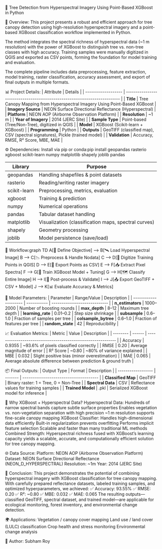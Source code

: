 🌲 Tree Detection from Hyperspectral Imagery Using Point-Based XGBoost in Python

📄 Overview:
This project presents a robust and efficient approach for tree canopy detection using high-resolution hyperspectral imagery and a point-based XGBoost classification workflow implemented in Python.

The method integrates the spectral richness of hyperspectral data (~1 m resolution) with the power of XGBoost to distinguish tree vs. non-tree classes with high accuracy. Training samples were manually digitized in QGIS and exported as CSV points, forming the foundation for model training and evaluation.

The complete pipeline includes data preprocessing, feature extraction, model training, raster classification, accuracy assessment, and export of final outputs in multiple formats.

📊 Project Details:
| Attribute           | Details                                                                     |
| ------------------- | --------------------------------------------------------------------------- |
| **Title**           | Tree Canopy Mapping from Hyperspectral Imagery Using Point-Based XGBoost    |
| **Imagery Source**  | NEON Surface Directional Reflectance (Hyperspectral)                        |
| **Platform**        | NEON AOP (Airborne Observation Platform)                                    |
| **Resolution**      | \~1 m                                                                       |
| **Year of Imagery** | 2014 (JERC Site)                                                            |
| **Sample Type**     | Point-based (Tree/Non-Tree), digitized in QGIS                              |
| **Model**           | XGBoost (Scikit-learn + XGBoost)                                            |
| **Programming**     | Python                                                                      |
| **Outputs**         | GeoTIFF (classified map), CSV (spectral signatures), Pickle (trained model) |
| **Validation**      | Accuracy, RMSE, R² Score, MBE, MAE                                          |

⚙️ Dependencies:
      Install via pip or conda:pip install geopandas rasterio xgboost scikit-learn numpy matplotlib shapely joblib pandas

| Library      | Purpose                                              |
| ------------ | ---------------------------------------------------- |
| geopandas    | Handling shapefiles & point datasets                 |
| rasterio     | Reading/writing raster imagery                       |
| scikit-learn | Preprocessing, metrics, evaluation                   |
| xgboost      | Training & prediction                                |
| numpy        | Numerical operations                                 |
| pandas       | Tabular dataset handling                             |
| matplotlib   | Visualization (classification maps, spectral curves) |
| shapely      | Geometry processing                                  |
| joblib       | Model persistence (save/load)                        |

🚀 Workflow:graph TD
A[🎯 Define Objective] --> B[🛰️ Load Hyperspectral Image]
B --> C[📉 Preprocess & Handle Nodata]
C --> D[🧭 Digitize Training Points in QGIS]
D --> E[💾 Export Points as CSV]
E --> F[📥 Extract Pixel Spectra]
F --> G[🧠 Train XGBoost Model + Tuning]
G --> H[🗺️ Classify Entire Image]
H --> I[🧹 Post-process & Validate]
I --> J[📤 Export GeoTIFF + CSV + Model]
J --> K[📊 Evaluate Accuracy & Metrics]

📌 Model Parameters:
| Parameter             | Range/Value | Description                   |
| --------------------- | ----------- | ----------------------------- |
| **n\_estimators**     | 1000–2000   | Number of boosting rounds     |
| **max\_depth**        | 8–12        | Maximum tree depth            |
| **learning\_rate**    | 0.01–0.2    | Step size shrinkage           |
| **subsample**         | 0.6–1.0     | Fraction of samples per tree  |
| **colsample\_bytree** | 0.6–1.0     | Fraction of features per tree |
| **random\_state**     | 42          | Reproducibility               |

📈 Evaluation Metrics:
| Metric   | Value  | Description                                                   |
| -------- | ------ | ------------------------------------------------------------- |
| Accuracy | 0.9355 | \~93.6% of pixels classified correctly                        |
| RMSE     | 0.20   | Average magnitude of error                                    |
| R² Score | \~0.80 | \~80% of variance explained                                   |
| MBE      | 0.032  | Slight positive bias (minor overestimation)                   |
| MAE      | 0.065  | Average absolute difference between prediction & ground truth |

📦 Final Outputs:
| Output Type        | Format  | Description                             |
| ------------------ | ------- | --------------------------------------- |
| **Classified Map** | GeoTIFF | Binary raster: 1 = Tree, 0 = Non-Tree   |
| **Spectral Data**  | CSV     | Reflectance values for training samples |
| **Trained Model**  | .pkl    | Serialized XGBoost model for inference  |

🌈 Why XGBoost + Hyperspectral Data?
      Hyperspectral Data:
        Hundreds of narrow spectral bands capture subtle surface properties
        Enables vegetation vs. non-vegetation separation with high precision
        ~1 m resolution supports fine-scale canopy mapping
      XGBoost Classifier:
        Handles high-dimensional data efficiently
        Built-in regularization prevents overfitting
        Performs implicit feature selection
        Scalable and faster than many traditional ML methods
      Combined Strength:
        Hyperspectral richness fused with XGBoost’s learning capacity yields a scalable, accurate, and computationally efficient solution for tree canopy mapping.

🌐 Data Source:
      Platform: NEON AOP (Airborne Observation Platform)
      Dataset: NEON Surface Directional Reflectance (NEON_D_HYPERSPECTRAL)
      Resolution: ~1m
      Year: 2014 (JERC Site)

📌 Conclusion:
      This project demonstrates the potential of combining hyperspectral imagery with XGBoost classification for tree canopy mapping.
      With carefully prepared reflectance datasets, labeled training samples, and optimized hyperparameters, we achieved:
      ✅ Accuracy: 93.55%
      ✅ RMSE: 0.20
      ✅ R²: ~0.80
      ✅ MBE: 0.032
      ✅ MAE: 0.065
      The resulting outputs—classified GeoTIFF, spectral dataset, and trained model—are applicable for ecological monitoring, forest inventory, and environmental change detection.

🌍 Applications:
      Vegetation / canopy cover mapping
      Land use / land cover (LULC) classification
      Crop health and stress monitoring
      Environmental change analysis

👤 Author: Subham Roy
